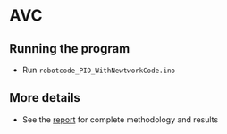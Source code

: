 # AVC

## Running the program
- Run `robotcode_PID_WithNewtworkCode.ino`

## More details
- See the [report](https://github.com/rjperez94/AVC/blob/master/Report.pdf) for complete methodology and results
